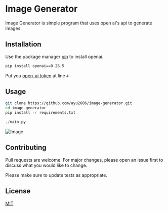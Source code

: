 # Image Generator

Image Generator is simple program that uses open ai's api to generate images.

## Installation

Use the package manager [pip](https://pip.pypa.io/en/stable/) to install openai.

```bash
pip install openai==0.26.5 
```

Put you [open-ai token](https://platform.openai.com/account/api-keys) at line `4`

## Usage
```bash
git clone https://github.com/ayu2606/image-generator.git
cd image-generator
pip install -r requirements.txt
```
```python
./main.py
```
![Image](https://i.imgur.com/k9tOo4J.png)
## Contributing

Pull requests are welcome. For major changes, please open an issue first
to discuss what you would like to change.

Please make sure to update tests as appropriate.

## License

[MIT](https://choosealicense.com/licenses/mit/)
